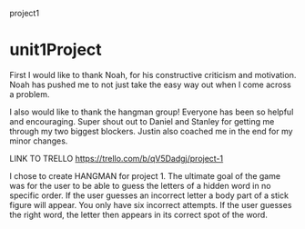 project1
# unit1Project

First I would like to thank Noah, for his constructive criticism and motivation. Noah has pushed me to not just take the easy way out when I come across a problem.

I also would like to thank the hangman group! Everyone has been so helpful and encouraging. Super shout out to Daniel and Stanley for getting me through my two biggest blockers. Justin also coached me in the end for my minor changes. 

LINK TO TRELLO 
https://trello.com/b/qV5Dadgj/project-1

I chose to create HANGMAN for project 1. The ultimate goal of the game was for the user to be able to guess the letters of a hidden word in no specific order. If the user guesses an incorrect letter a body part of a stick figure will appear. You only have six incorrect attempts. If the user guesses the right word, the letter then appears in its correct spot of the word.
